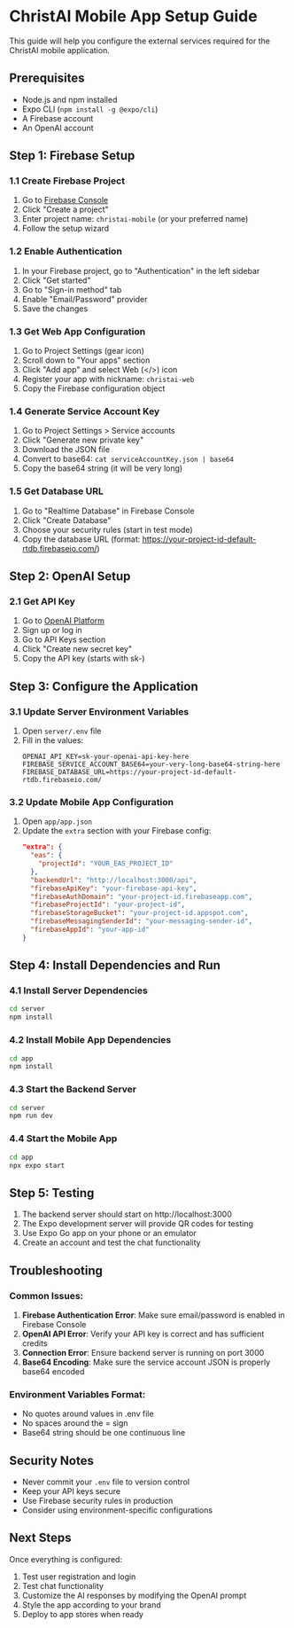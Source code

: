 # ChristAI Mobile App Setup Guide

This guide will help you configure the external services required for the ChristAI mobile application.

## Prerequisites

- Node.js and npm installed
- Expo CLI (`npm install -g @expo/cli`)
- A Firebase account
- An OpenAI account

## Step 1: Firebase Setup

### 1.1 Create Firebase Project
1. Go to [Firebase Console](https://console.firebase.google.com/)
2. Click "Create a project"
3. Enter project name: `christai-mobile` (or your preferred name)
4. Follow the setup wizard

### 1.2 Enable Authentication
1. In your Firebase project, go to "Authentication" in the left sidebar
2. Click "Get started"
3. Go to "Sign-in method" tab
4. Enable "Email/Password" provider
5. Save the changes

### 1.3 Get Web App Configuration
1. Go to Project Settings (gear icon)
2. Scroll down to "Your apps" section
3. Click "Add app" and select Web (</>) icon
4. Register your app with nickname: `christai-web`
5. Copy the Firebase configuration object

### 1.4 Generate Service Account Key
1. Go to Project Settings > Service accounts
2. Click "Generate new private key"
3. Download the JSON file
4. Convert to base64: `cat serviceAccountKey.json | base64`
5. Copy the base64 string (it will be very long)

### 1.5 Get Database URL
1. Go to "Realtime Database" in Firebase Console
2. Click "Create Database"
3. Choose your security rules (start in test mode)
4. Copy the database URL (format: https://your-project-id-default-rtdb.firebaseio.com/)

## Step 2: OpenAI Setup

### 2.1 Get API Key
1. Go to [OpenAI Platform](https://platform.openai.com/)
2. Sign up or log in
3. Go to API Keys section
4. Click "Create new secret key"
5. Copy the API key (starts with sk-)

## Step 3: Configure the Application

### 3.1 Update Server Environment Variables
1. Open `server/.env` file
2. Fill in the values:
   ```
   OPENAI_API_KEY=sk-your-openai-api-key-here
   FIREBASE_SERVICE_ACCOUNT_BASE64=your-very-long-base64-string-here
   FIREBASE_DATABASE_URL=https://your-project-id-default-rtdb.firebaseio.com/
   ```

### 3.2 Update Mobile App Configuration
1. Open `app/app.json`
2. Update the `extra` section with your Firebase config:
   ```json
   "extra": {
     "eas": {
       "projectId": "YOUR_EAS_PROJECT_ID"
     },
     "backendUrl": "http://localhost:3000/api",
     "firebaseApiKey": "your-firebase-api-key",
     "firebaseAuthDomain": "your-project-id.firebaseapp.com",
     "firebaseProjectId": "your-project-id",
     "firebaseStorageBucket": "your-project-id.appspot.com",
     "firebaseMessagingSenderId": "your-messaging-sender-id",
     "firebaseAppId": "your-app-id"
   }
   ```

## Step 4: Install Dependencies and Run

### 4.1 Install Server Dependencies
```bash
cd server
npm install
```

### 4.2 Install Mobile App Dependencies
```bash
cd app
npm install
```

### 4.3 Start the Backend Server
```bash
cd server
npm run dev
```

### 4.4 Start the Mobile App
```bash
cd app
npx expo start
```

## Step 5: Testing

1. The backend server should start on http://localhost:3000
2. The Expo development server will provide QR codes for testing
3. Use Expo Go app on your phone or an emulator
4. Create an account and test the chat functionality

## Troubleshooting

### Common Issues:

1. **Firebase Authentication Error**: Make sure email/password is enabled in Firebase Console
2. **OpenAI API Error**: Verify your API key is correct and has sufficient credits
3. **Connection Error**: Ensure backend server is running on port 3000
4. **Base64 Encoding**: Make sure the service account JSON is properly base64 encoded

### Environment Variables Format:
- No quotes around values in .env file
- No spaces around the = sign
- Base64 string should be one continuous line

## Security Notes

- Never commit your `.env` file to version control
- Keep your API keys secure
- Use Firebase security rules in production
- Consider using environment-specific configurations

## Next Steps

Once everything is configured:
1. Test user registration and login
2. Test chat functionality
3. Customize the AI responses by modifying the OpenAI prompt
4. Style the app according to your brand
5. Deploy to app stores when ready